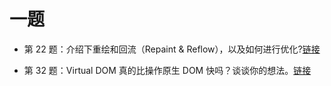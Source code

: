 
# 一题

- 第 22 题：介绍下重绘和回流（Repaint & Reflow），以及如何进行优化?[链接](https://github.com/Advanced-Frontend/Daily-Interview-Question/issues/24)


- 第 32 题：Virtual DOM 真的比操作原生 DOM 快吗？谈谈你的想法。[链接](https://github.com/Advanced-Frontend/Daily-Interview-Question/issues/47)

